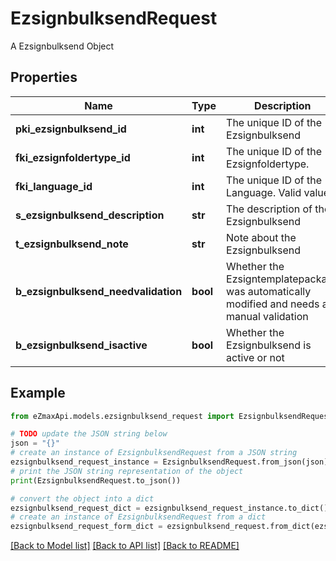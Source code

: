 # EzsignbulksendRequest

A Ezsignbulksend Object

## Properties

Name | Type | Description | Notes
------------ | ------------- | ------------- | -------------
**pki_ezsignbulksend_id** | **int** | The unique ID of the Ezsignbulksend | [optional] 
**fki_ezsignfoldertype_id** | **int** | The unique ID of the Ezsignfoldertype. | 
**fki_language_id** | **int** | The unique ID of the Language.  Valid values:  |Value|Description| |-|-| |1|French| |2|English| | 
**s_ezsignbulksend_description** | **str** | The description of the Ezsignbulksend | 
**t_ezsignbulksend_note** | **str** | Note about the Ezsignbulksend | 
**b_ezsignbulksend_needvalidation** | **bool** | Whether the Ezsigntemplatepackage was automatically modified and needs a manual validation | 
**b_ezsignbulksend_isactive** | **bool** | Whether the Ezsignbulksend is active or not | 

## Example

```python
from eZmaxApi.models.ezsignbulksend_request import EzsignbulksendRequest

# TODO update the JSON string below
json = "{}"
# create an instance of EzsignbulksendRequest from a JSON string
ezsignbulksend_request_instance = EzsignbulksendRequest.from_json(json)
# print the JSON string representation of the object
print(EzsignbulksendRequest.to_json())

# convert the object into a dict
ezsignbulksend_request_dict = ezsignbulksend_request_instance.to_dict()
# create an instance of EzsignbulksendRequest from a dict
ezsignbulksend_request_form_dict = ezsignbulksend_request.from_dict(ezsignbulksend_request_dict)
```
[[Back to Model list]](../README.md#documentation-for-models) [[Back to API list]](../README.md#documentation-for-api-endpoints) [[Back to README]](../README.md)


